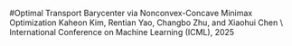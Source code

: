 #Optimal Transport Barycenter via Nonconvex-Concave Minimax Optimization
Kaheon Kim, Rentian Yao, Changbo Zhu, and Xiaohui Chen \\
International Conference on Machine Learning (ICML), 2025

